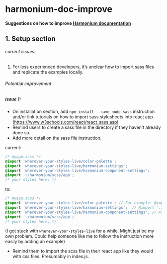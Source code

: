 # harmonium-doc-improve

#### Suggestions on how to improve [Harmonium documentation](https://harmonium.revelry.co/)

## 1. Setup section

###### current issues: 

1. For less experienced developers, it’s unclear how to import sass files and replicate the examples locally.

###### Potential improvement

##### issue 1:

* On installation section, add `npm install --save node-sass` instruction  and/or 
link tutorials on how to import sass stylesheets into react app. (https://www.w3schools.com/react/react_sass.asp)
* Remind users to create a sass file in the directory if they haven't already done so.
* Add more detail on the sass file instruction.

current:
```scss
/* myapp.scss */
@import 'wherever-your-styles-live/color-palette';
@import 'wherever-your-styles-live/harmonium-settings';
@import 'wherever-your-styles-live/harmonium-component-settings';
@import '~/harmonium/scss/app';
/* your styles here; */
```
to:
```scss
/* myapp.scss */
@import 'wherever-your-styles-live/color-palette'; // For example: @import './styles/color-palette'
@import 'wherever-your-styles-live/harmonium-settings';  // @import './styles/harmonium-settings'
@import 'wherever-your-styles-live/harmonium-component-settings'; // @import './styles/harmonium-component-settings'
@import '~/harmonium/scss/app';
/* your styles here; */
```
(I got stuck with `wherever-your-styles-live` for a while. Might just be my own problem. Could help someone like me to follow the instruction more easily by adding an example)
* Remind them to import the scss file in their react app like they would with css files. Presumably in index.js.

